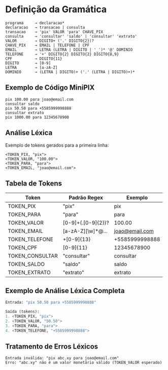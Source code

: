 # Definição da Gramática

```
programa     → declaracao*
declaracao   → transacao | consulta
transacao    → 'pix' VALOR 'para' CHAVE_PIX
consulta     → 'consultar' 'saldo' | 'consultar' 'extrato'
VALOR        → DIGITO+ ('.' DIGITO{2})?
CHAVE_PIX    → EMAIL | TELEFONE | CPF
EMAIL        → LETRA (LETRA | DIGITO | '_')* '@' DOMINIO
TELEFONE     → '+' DIGITO{2} DIGITO{2} DIGITO{8,9}
CPF          → DIGITO{11}
DIGITO       → [0-9]
LETRA        → [a-zA-Z]
DOMINIO      → (LETRA | DIGITO)+ ('.' (LETRA | DIGITO)+)*
```

## Exemplo de Código MiniPIX

```minipix
pix 100.00 para joao@email.com
consultar saldo
pix 50.50 para +5585999998888
consultar extrato
pix 1000.00 para 12345678900
```

## Análise Léxica

Exemplo de tokens gerados para a primeira linha:
```text
<TOKEN_PIX, "pix">
<TOKEN_VALOR, "100.00">
<TOKEN_PARA, "para">
<TOKEN_EMAIL, "joao@email.com">
```

## Tabela de Tokens

| Token          | Padrão Regex          | Exemplo        |
|----------------|----------------------|----------------|
| TOKEN_PIX      | "pix"               | pix            |
| TOKEN_PARA     | "para"              | para           |
| TOKEN_VALOR    | [0-9]+(\.[0-9]{2})? | 100.00        |
| TOKEN_EMAIL    | [a-zA-Z][\w]*@...   | joao@email.com|
| TOKEN_TELEFONE | \+[0-9]{13}         | +5585999998888|
| TOKEN_CPF      | [0-9]{11}           | 12345678900   |
| TOKEN_CONSULTAR| "consultar"         | consultar      |
| TOKEN_SALDO    | "saldo"             | saldo         |
| TOKEN_EXTRATO  | "extrato"           | extrato       |

## Exemplo de Análise Léxica Completa

```python
Entrada: "pix 50.50 para +5585999998888"

Saída (tokens):
1. <TOKEN_PIX, "pix">
2. <TOKEN_VALOR, "50.50">
3. <TOKEN_PARA, "para">
4. <TOKEN_TELEFONE, "+5585999998888">
```

## Tratamento de Erros Léxicos

```text
Entrada inválida: "pix abc.xy para joao@email.com"
Erro: "abc.xy" não é um valor monetário válido (TOKEN_VALOR esperado)
```